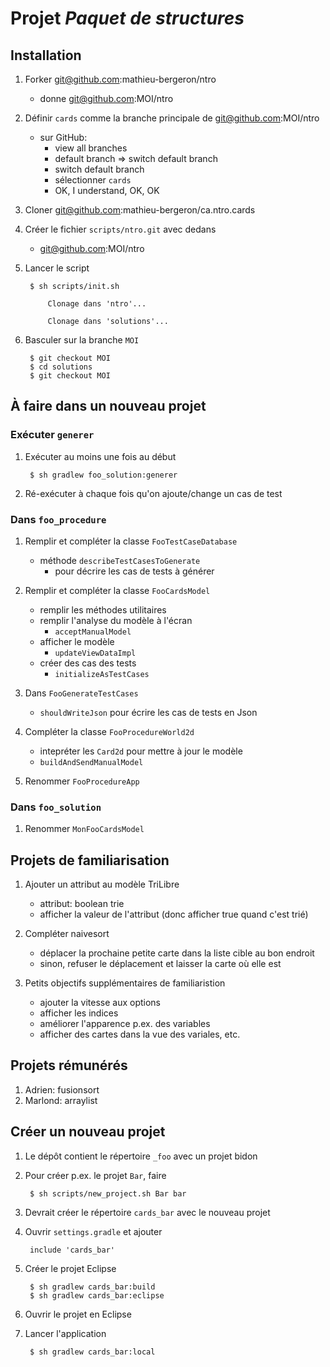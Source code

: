 # Projet *Paquet de structures*

## Installation

1. Forker git@github.com:mathieu-bergeron/ntro
    * donne git@github.com:MOI/ntro

1. Définir `cards` comme la branche principale de git@github.com:MOI/ntro
    * sur GitHub: 
        * view all branches
        * default branch => switch default branch
        * switch default branch
        * sélectionner `cards`
        * OK, I understand, OK, OK

1. Cloner git@github.com:mathieu-bergeron/ca.ntro.cards

1. Créer le fichier `scripts/ntro.git` avec dedans
    * git@github.com:MOI/ntro

1. Lancer le script

        $ sh scripts/init.sh

            Clonage dans 'ntro'...

            Clonage dans 'solutions'...

1. Basculer sur la branche `MOI`

        $ git checkout MOI
        $ cd solutions
        $ git checkout MOI

## À faire dans un nouveau projet

### Exécuter `generer` 

1. Exécuter au moins une fois au début

        $ sh gradlew foo_solution:generer

1. Ré-exécuter à chaque fois qu'on ajoute/change un cas de test

### Dans `foo_procedure`

1. Remplir et compléter la classe `FooTestCaseDatabase`
    * méthode `describeTestCasesToGenerate`
        * pour décrire les cas de tests à générer

1. Remplir et compléter la classe `FooCardsModel`
    * remplir les méthodes utilitaires
    * remplir l'analyse du modèle à l'écran
        * `acceptManualModel`
    * afficher le modèle
        * `updateViewDataImpl`
    * créer des cas des tests
        * `initializeAsTestCases`

1. Dans `FooGenerateTestCases`
    * `shouldWriteJson` pour écrire les cas de tests en Json

1. Compléter la classe `FooProcedureWorld2d`
    * intepréter les `Card2d` pour mettre à jour le modèle
    * `buildAndSendManualModel`

1. Renommer `FooProcedureApp`

### Dans `foo_solution`

1. Renommer `MonFooCardsModel`

## Projets de familiarisation

1. Ajouter un attribut au modèle TriLibre
    * attribut: boolean trie
    * afficher la valeur de l'attribut (donc afficher true quand c'est trié)

1. Compléter naivesort
    * déplacer la prochaine petite carte dans la liste cible au bon endroit
    * sinon, refuser le déplacement et laisser la carte où elle est


1. Petits objectifs supplémentaires de familiaristion
    * ajouter la vitesse aux options
    * afficher les indices
    * améliorer l'apparence p.ex. des variables
    * afficher des cartes dans la vue des variales, etc.

## Projets rémunérés

1. Adrien: fusionsort
1. Marlond: arraylist

## Créer un nouveau projet

1. Le dépôt contient le répertoire `_foo` avec un projet bidon

1. Pour créer p.ex. le projet `Bar`, faire

        $ sh scripts/new_project.sh Bar bar

1. Devrait créer le répertoire `cards_bar` avec le nouveau projet

1. Ouvrir `settings.gradle` et ajouter

        include 'cards_bar'

1. Créer le projet Eclipse

        $ sh gradlew cards_bar:build
        $ sh gradlew cards_bar:eclipse


1. Ouvrir le projet en Eclipse

1. Lancer l'application

        $ sh gradlew cards_bar:local
